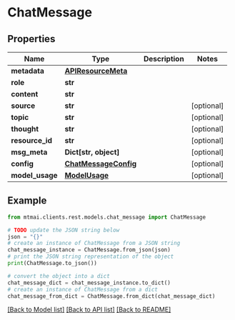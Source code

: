 # ChatMessage


## Properties

Name | Type | Description | Notes
------------ | ------------- | ------------- | -------------
**metadata** | [**APIResourceMeta**](APIResourceMeta.md) |  | 
**role** | **str** |  | 
**content** | **str** |  | 
**source** | **str** |  | [optional] 
**topic** | **str** |  | [optional] 
**thought** | **str** |  | [optional] 
**resource_id** | **str** |  | [optional] 
**msg_meta** | **Dict[str, object]** |  | [optional] 
**config** | [**ChatMessageConfig**](ChatMessageConfig.md) |  | [optional] 
**model_usage** | [**ModelUsage**](ModelUsage.md) |  | [optional] 

## Example

```python
from mtmai.clients.rest.models.chat_message import ChatMessage

# TODO update the JSON string below
json = "{}"
# create an instance of ChatMessage from a JSON string
chat_message_instance = ChatMessage.from_json(json)
# print the JSON string representation of the object
print(ChatMessage.to_json())

# convert the object into a dict
chat_message_dict = chat_message_instance.to_dict()
# create an instance of ChatMessage from a dict
chat_message_from_dict = ChatMessage.from_dict(chat_message_dict)
```
[[Back to Model list]](../README.md#documentation-for-models) [[Back to API list]](../README.md#documentation-for-api-endpoints) [[Back to README]](../README.md)


